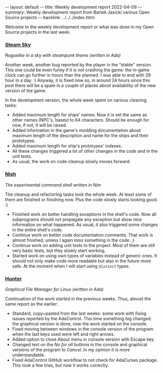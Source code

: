 -- layout: default
-- title: Weekly development report 2022-04-09
-- summary: Weekly development report from Bartek Jasicki various Open Source projects
-- backlink: ../../../index.html

Welcome to the weekly development report or what was done in my Open Source
projects in the last week.

### [Steam Sky](https://www.laeran.pl/repositories/steamsky)

*Roguelike in a sky with steampunk theme (written in Ada)*

Another week, another bug reported by the player in the “stable” version.
This one could be even funny if it is not crashing the game: the in-game
clock can go further in hours than the planned. I was able to end with 29
hour in a day. :) Anyway, it is fixed now so, in around 24 hours since this
post there will be a spam in a couple of places about availability of the
new version of the game.

In the development version, the whole week spent on various cleaning tasks:

* Added maximum length for ships' names. Now it is set the same as other
  names (NPC's, bases) to 64 characters. Should be enough for now, if not,
  it will be raised.
* Added information in the game's modding documentation about maximum length
  of the description and name for the ships and their prototypes.
* Added maximum length for ship's prototypes' indexes.
* All these changes triggered a lot of other changes in the code and in the
  unit tests.
* As usual, the work on code cleanup slowly moves forward.

### [Nish](https://www.laeran.pl/repositories/nish)

*The experimental command shell written in Nim*

The cleanup and refactoring tasks took the whole week. At least some of them
are finished or finishing now. Plus the code slowly starts looking good. :)

* Finished work on better handling exceptions in the shell's code. Now all
  subprograms should not propagate any exception but show nice information on
  what happened. As usual, it also triggered some changes in the entire
  shell's code.
* Continue work on better code documentation comments. That work is almost
  finished, unless I again miss something in the code. ;)
* Continue work on adding unit tests to the project. Most of them are still
  very basic tests, but they slowly start working.
* Started work on using own types of variables instead of generic ones. It
  should not only make code more readable but also in the future more safe. At
  the moment when I will start using `distinct` types.

### [Hunter](https://www.laeran.pl/repositories/hunter)

*Graphical File Manager for Linux (written in Ada)*

Continuation of the work started in the previous weeks. Thus, almost the same
report as the earlier:

* Standard, copy+pasted from the last weeks: some work with fixing issues
  reported by the AdaControl. This time something big changed: the graphical
  version is done, now the work started on the console.
* Fixed moving between windows in the console version of the program when the
  last keys used were left and right arrows.
* Added option to close About menu in console version with Escape key.
* Changed text on the *No for all* buttons in the console and graphical
  versions of the program to *Cancel*. In my opinion it is more understandable.
* Fixed AdaControl GitHub workflow to not check for AdaCurses package. This took a
  few tries, but now it works correctly.
